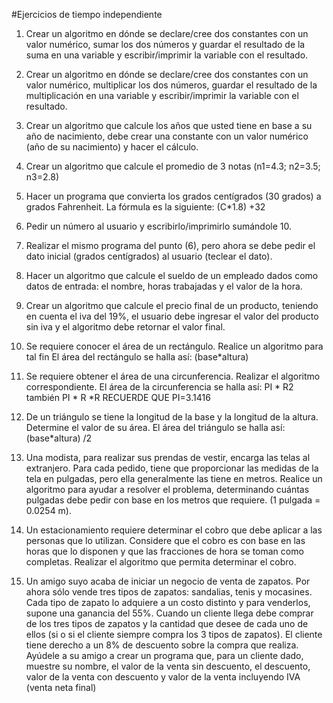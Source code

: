 #Ejercicios de tiempo independiente

1. Crear un algoritmo en dónde se declare/cree dos constantes con un valor numérico, sumar los dos números y guardar el resultado de la suma en una variable y escribir/imprimir la variable con el resultado.

2. Crear un algoritmo en dónde se declare/cree dos constantes con un valor numérico, multiplicar los dos números, guardar el resultado de la multiplicación en una variable y escribir/imprimir la variable con el resultado.

3. Crear un algoritmo que calcule los años que usted tiene en base a su año de nacimiento, debe crear una constante con un valor numérico (año de su nacimiento) y hacer el cálculo.

4. Crear un algoritmo que calcule el promedio de 3 notas (n1=4.3; n2=3.5; n3=2.8)

5. Hacer un programa que convierta los grados centígrados (30 grados) a grados Fahrenheit. La fórmula es la siguiente: (C*1.8) +32

6. Pedir un número al usuario y escribirlo/imprimirlo sumándole 10.

7. Realizar el mismo programa del punto (6), pero ahora se debe pedir el dato inicial (grados centígrados) al usuario (teclear el dato).

8. Hacer un algoritmo que calcule el sueldo de un empleado dados como datos de entrada: el nombre, horas trabajadas y el valor de la hora.

9. Crear un algoritmo que calcule el precio final de un producto, teniendo en cuenta el iva del 19%, el usuario debe ingresar el valor del producto sin iva y el algoritmo debe retornar el valor final.

10. Se requiere conocer el área de un rectángulo. Realice un algoritmo para tal fin El área del rectángulo se halla así: (base*altura)

11. Se requiere obtener el área de una circunferencia. Realizar el algoritmo correspondiente. El área de la circunferencia se halla así: PI * R2 también PI * R *R RECUERDE QUE PI=3.1416

12.	De un triángulo se tiene la longitud de la base y la longitud de la altura. Determine el valor de su área. El área del triángulo se halla así: (base*altura) /2
13.	Una modista, para realizar sus prendas de vestir, encarga las telas al extranjero. Para cada pedido, tiene que proporcionar las medidas de la tela en pulgadas, pero ella generalmente las tiene en metros. Realice un algoritmo para ayudar a resolver el problema, determinando cuántas pulgadas debe pedir con base en los metros que requiere. (1 pulgada = 0.0254 m).

14.	Un estacionamiento requiere determinar el cobro que debe aplicar a las personas que lo utilizan. Considere que el cobro es con base en las horas que lo disponen y que las fracciones de hora se toman como completas. Realizar el algoritmo que permita determinar el cobro.

15.	Un amigo suyo acaba de iniciar un negocio de venta de zapatos. Por ahora sólo vende tres tipos de zapatos: sandalias, tenis y mocasines. Cada tipo de zapato lo adquiere a un costo distinto y para venderlos, supone una ganancia del 55%. Cuando un cliente llega debe comprar de los tres tipos de zapatos y la cantidad que desee de cada uno de ellos (si o si el cliente siempre compra los 3 tipos de zapatos). El cliente tiene derecho a un 8% de descuento sobre la compra que realiza. Ayúdele a su amigo a crear un programa que, para un cliente dado, muestre su nombre, el valor de la venta sin descuento, el descuento, valor de la venta con descuento y valor de la venta incluyendo IVA (venta neta final)

